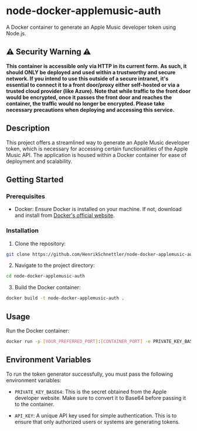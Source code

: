 # node-docker-applemusic-auth

A Docker container to generate an Apple Music developer token using Node.js.

## ⚠️ Security Warning ⚠️

**This container is accessible only via HTTP in its current form. As such, it should ONLY be deployed and used within a trustworthy and secure network. If you intend to use this outside of a secure intranet, it's essential to connect it to a front door/proxy either self-hosted or via a trusted cloud provider (like Azure). Note that while traffic to the front door would be encrypted, once it passes the front door and reaches the container, the traffic would no longer be encrypted. Please take necessary precautions when deploying and accessing this service.**

## Description

This project offers a streamlined way to generate an Apple Music developer token, which is necessary for accessing certain functionalities of the Apple Music API. The application is housed within a Docker container for ease of deployment and scalability.

## Getting Started

### Prerequisites

- Docker: Ensure Docker is installed on your machine. If not, download and install from [Docker's official website](https://www.docker.com/).

### Installation

1. Clone the repository:

```bash
git clone https://github.com/HenrikSchnettler/node-docker-applemusic-auth.git
```

2. Navigate to the project directory:

```bash
cd node-docker-applemusic-auth
```

3. Build the Docker container:

```bash
docker build -t node-docker-applemusic-auth .
```

## Usage

Run the Docker container:

```bash
docker run -p [YOUR_PREFERRED_PORT]:[CONTAINER_PORT] -e PRIVATE_KEY_BASE64=your_base64_key -e API_KEY=your_api_key node-docker-applemusic-auth
```

## Environment Variables

To run the token generator successfully, you must pass the following environment variables:

- `PRIVATE_KEY_BASE64`: This is the secret obtained from the Apple developer website. Make sure to convert it to Base64 before passing it to the container.

- `API_KEY`: A unique API key used for simple authentication. This is to ensure that only authorized users or systems are generating tokens.
